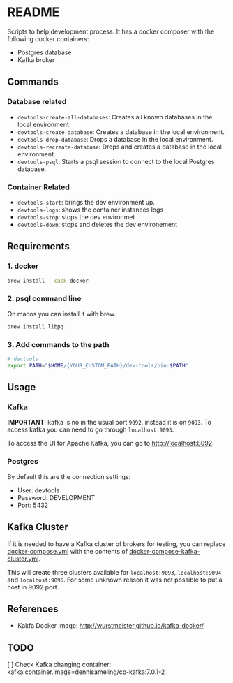 # README

Scripts to help development process.  It has a docker composer with the following docker containers:

* Postgres database
* Kafka broker

## Commands

### Database related
* `devtools-create-all-databases`: Creates all known databases in the local environment.
* `devtools-create-database`: Creates a database in the local environment.
* `devtools-drop-database`: Drops a database in the local environment.
* `devtools-recreate-database`: Drops and creates a database in the local environment.
* `devtools-psql`: Starts a psql session to connect to the local Postgres database.

### Container Related
* `devtools-start`: brings the dev environment up. 
* `devtools-logs`: shows the container instances logs
* `devtools-stop`: stops the dev environmet
* `devtools-down`: stops and deletes the dev environement

## Requirements

### 1. docker
```sh
brew install --cask docker
```

### 2. psql command line
On macos you can install it with brew.
```sh
brew install libpq
```

### 3. Add commands to the path
```sh
# devtools
export PATH="$HOME/{YOUR_CUSTOM_PATH}/dev-tools/bin:$PATH"
```

## Usage

### Kafka
**IMPORTANT**: kafka is no in the usual port `9092`, instead it is on `9093`.
To access kafka you can need to go through `localhost:9093`.

To access the UI for Apache Kafka, you can go to [http://localhost:8092](http://localhost:8092).

### Postgres
By default this are the connection settings:
* User: devtools
* Password: DEVELOPMENT
* Port: 5432


## Kafka Cluster
If it is needed to have a Kafka cluster of brokers for testing, you can replace [docker-compose.yml](./docker-compose.yml) with the contents of [docker-compose-kafka-cluster.yml](./docker-compose-kafka-cluster.yml).

This will create three clusters available for `localhost:9093`, `localhost:9094` and `localhost:9095`.  For some unknown reason it was not possible to put a host in 9092 port.

## References
* Kakfa Docker Image: http://wurstmeister.github.io/kafka-docker/


## TODO
[ ] Check Kafka changing container: kafka.container.image=dennisameling/cp-kafka\:7.0.1-2
